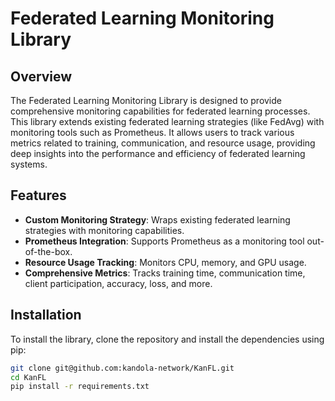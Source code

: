 # Federated Learning Monitoring Library

## Overview

The Federated Learning Monitoring Library is designed to provide comprehensive monitoring capabilities for federated learning processes. This library extends existing federated learning strategies (like FedAvg) with monitoring tools such as Prometheus. It allows users to track various metrics related to training, communication, and resource usage, providing deep insights into the performance and efficiency of federated learning systems.

## Features

- **Custom Monitoring Strategy**: Wraps existing federated learning strategies with monitoring capabilities.
- **Prometheus Integration**: Supports Prometheus as a monitoring tool out-of-the-box.
- **Resource Usage Tracking**: Monitors CPU, memory, and GPU usage.
- **Comprehensive Metrics**: Tracks training time, communication time, client participation, accuracy, loss, and more.

## Installation

To install the library, clone the repository and install the dependencies using pip:

```bash
git clone git@github.com:kandola-network/KanFL.git
cd KanFL
pip install -r requirements.txt

